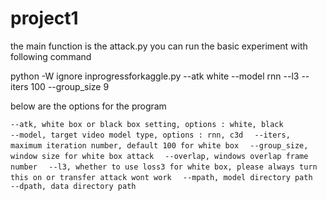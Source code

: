# project1
the main function is the attack.py
you can run the basic experiment with following command

python -W ignore inprogressforkaggle.py --atk white --model rnn --l3  --iters 100 --group_size 9

below are the options for the program

`--atk, white box or black box setting, options : white, black`  
`--model, target video model type, options : rnn, c3d  `
`--iters, maximum iteration number, default 100 for white box  `
`--group_size, window size for white box attack  `
`--overlap, windows overlap frame number  `
`--l3, whether to use loss3 for white box, please always turn this on or transfer attack wont work  `
`--mpath, model directory path  `
`--dpath, data directory path  `

